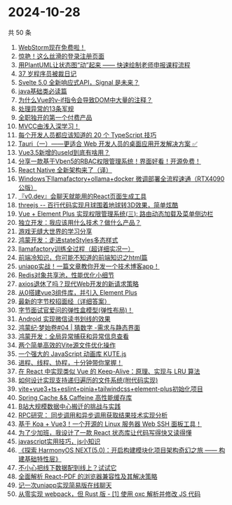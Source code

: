 # 2024-10-28

共 50 条

<!-- BEGIN JUEJIN -->
<!-- 最后更新时间 2024-10-28 01:01:10 +0800 -->
1. [WebStorm现在免费啦！](https://juejin.cn/post/7429381641700048923)
1. [惊艳！这么丝滑的登录注册页面](https://juejin.cn/post/7429393194482483235)
1. [用PlantUML让状态图“动”起来 —— 快速绘制老师申报课程流程](https://juejin.cn/post/7429612898833219638)
1. [37 岁程序员被裁日记](https://juejin.cn/post/7430031817254944805)
1. [Svelte 5.0 全新响应式API，Signal 是未来？](https://juejin.cn/post/7429151185884987430)
1. [java基础类必读篇](https://juejin.cn/post/7429373097238888485)
1. [为什么Vue的v-if指令会导致DOM中大量的<!-- v-if -->注释？](https://juejin.cn/post/7429361742713126949)
1. [处理异常的13条军规](https://juejin.cn/post/7429267019445387276)
1. [全职独开的第一个付费产品](https://juejin.cn/post/7429732900261855295)
1. [MVCC由浅入深学习！](https://juejin.cn/post/7429907830331195442)
1. [每个开发人员都应该知道的 20 个 TypeScript 技巧](https://juejin.cn/post/7429384221670735881)
1. [Tauri（一）——更适合 Web 开发人员的桌面应用开发解决方案 ✅](https://juejin.cn/post/7429230912292585513)
1. [Vue3.5新增的useId到底有啥用？](https://juejin.cn/post/7429411484307161127)
1. [分享一款基于Vben5的RBAC权限管理系统！界面好看！开源免费！](https://juejin.cn/post/7429679888543694902)
1. [React Native 全新架构来了（译）](https://juejin.cn/post/7429390574964801536)
1. [Windows下llamafactory+ollama+docker 微调部署全流程速通（RTX4090公版）](https://juejin.cn/post/7429553580569870387)
1. [『v0.dev』会聊天就能用的React页面生成工具](https://juejin.cn/post/7429001991126974504)
1. [threejs -- 百行代码实现月球围着地球转3D效果，简单炫酷](https://juejin.cn/post/7429203356500394034)
1. [Vue + Element Plus 实现权限管理系统(三): 路由动态加载及菜单侧边栏](https://juejin.cn/post/7429166657968373775)
1. [独立开发：我应该用什么技术？做什么产品？](https://juejin.cn/post/7430272790773661750)
1. [游戏无缝大世界的学习分享](https://juejin.cn/post/7429306052069326848)
1. [鸿蒙开发：走进stateStyles多态样式](https://juejin.cn/post/7429211109632671759)
1. [llamafactory训练全过程（超详细实况一）](https://juejin.cn/post/7429603208882159654)
1. [前端冷知识，你可能不知道的前端知识之html篇](https://juejin.cn/post/7429984977113645056)
1. [uniapp实战！一篇文章教你开发一个技术博客app！](https://juejin.cn/post/7429640202836017204)
1. [Redis对象共享池，性能优化小细节](https://juejin.cn/post/7429370439938048034)
1. [axios退休了吗？现代Web开发的新请求策略](https://juejin.cn/post/7429368450047901736)
1. [从0搭建vue3组件库，并引入 Element Plus](https://juejin.cn/post/7429544399104311334)
1. [最新的字节校招面经（详细答案）](https://juejin.cn/post/7429735584896090122)
1. [字节面试官爱问的弹性盒模型(弹性布局)！](https://juejin.cn/post/7429326083664052278)
1. [Android 实现微信读书划线的效果](https://juejin.cn/post/7429738006230630434)
1. [鸿蒙纪·梦始卷#04 | 猜数字 -需求与静态界面](https://juejin.cn/post/7429545654358310947)
1. [鸿蒙开发：全局异常捕获和异常信息查看](https://juejin.cn/post/7429258147498622986)
1. [两个简单高效的Vite源文件优化操作](https://juejin.cn/post/7429203127926800399)
1. [一个强大的 JavaScript 动画库 KUTE.js](https://juejin.cn/post/7429367610296991771)
1. [进程、线程、协程，十分钟带你掌握！](https://juejin.cn/post/7429591580799909925)
1. [在 React 中实现类似 Vue 的 Keep-Alive：原理、实现与 LRU 算法](https://juejin.cn/post/7429945275140685876)
1. [如何设计实现支持递归遍历的文件系统(附代码实现)](https://juejin.cn/post/7429945275139211316)
1. [vite+vue3+ts+eslint+pinia+tailwindcss+element-plus初始化项目](https://juejin.cn/post/7429217105226481701)
1. [Spring Cache && Caffeine 高性能缓存库](https://juejin.cn/post/7429004133083742248)
1. [B站大规模数据中心搬迁的挑战与实践](https://juejin.cn/post/7429555223251615807)
1. [RPC研究： 同步调用和异步调用获取结果技术实现分析](https://juejin.cn/post/7429914723532832818)
1. [基于 Koa + Vue3！一个开源的 Linux 服务器 Web SSH 面板工具！](https://juejin.cn/post/7429367582857805874)
1. [为了少加班，我设计了一款 React 状态库让代码写得快又读得懂](https://juejin.cn/post/7429359280774840339)
1. [javascript实用技巧，js小知识](https://juejin.cn/post/7429982274627502132)
1. [ 《探索 HarmonyOS NEXT(5.0)：开启构建模块化项目架构奇幻之旅 —— 构建基础特性层》](https://juejin.cn/post/7429590344205418523)
1. [不小心把线下数据配到线上？试试它](https://juejin.cn/post/7429542963603701814)
1. [全面解析 React-PDF 的浏览器兼容性及其解决策略](https://juejin.cn/post/7429411484306128935)
1. [记一次uniapp实现简易版在线聊天](https://juejin.cn/post/7429391382173876224)
1. [从零实现 webpack，但 Rust 版 - [1] 使用 oxc 解析并修改 JS 代码](https://juejin.cn/post/7429164254592385043)
<!-- END JUEJIN -->